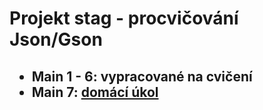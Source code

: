 <h1>Projekt stag - procvičování Json/Gson</h1>
<h2>
  <ul>
    <li>Main 1 - 6: vypracované na cvičení</li>
    <li>Main 7: <a href="https://lide.uhk.cz/fim/ucitel/vorelvo2/pro1/ukoly/3/tasks/2400191.html">domácí úkol</a></li>
  </ul>
</h2>
